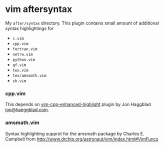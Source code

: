 # vim aftersyntax

My `after/syntax` directory. This plugin contains small amount of additional
syntax highlightings for
  - `c.vim`
  - `cpp.vim`
  - `fortran.vim`
  - `netrw.vim`
  - `python.vim`
  - `qf.vim`
  - `tex.vim`
  - `tex/amsmath.vim`
  - `sh.vim`


### cpp.vim

This depends on [vim-cpp-enhanced-highlight](https://github.com/octol/vim-cpp-enhanced-highlight)
plugin by Jon Haggblad <jon@haeggblad.com>.


### amsmath.vim

Syntax highlighting supprot for the amsmath package by Charles E. Campbell from
<http://www.drchip.org/astronaut/vim/index.html#VimFuncs>

